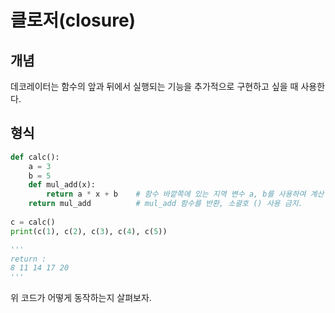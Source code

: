 # 클로저(closure)

## 개념
데코레이터는 함수의 앞과 뒤에서 실행되는 기능을 추가적으로 구현하고 싶을 때 사용한다.


## 형식
```py
def calc():
    a = 3
    b = 5
    def mul_add(x):
        return a * x + b    # 함수 바깥쪽에 있는 지역 변수 a, b를 사용하여 계산
    return mul_add          # mul_add 함수를 반환, 소괄호 () 사용 금지.
 
c = calc()
print(c(1), c(2), c(3), c(4), c(5))

'''
return :
8 11 14 17 20
'''
```

위 코드가 어떻게 동작하는지 살펴보자.

